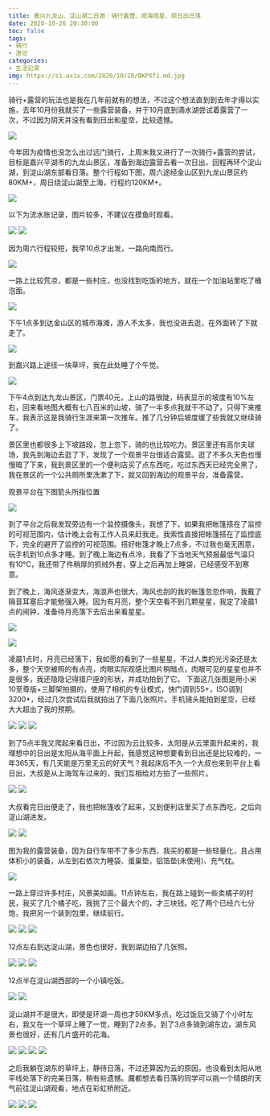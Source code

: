```yaml
---
title: 嘉兴九龙山、淀山湖二日游：骑行露营、观海观星、观日出日落
date: 2020-10-26 20:30:00
toc: false
tags: 
- 骑行 
- 游记
categories:
- 生活记录  
img: https://s1.ax1x.com/2020/10/26/BKPXf1.md.jpg
---
```


骑行+露营的玩法也是我在几年前就有的想法，不过这个想法直到到去年才得以实施，去年10月份我就买了一些露营装备，并于10月底到滴水湖尝试着露营了一次，不过因为阴天并没有看到日出和星空，比较遗憾。

[![](https://s1.ax1x.com/2020/10/26/BKFXM6.md.jpg)](https://imgchr.com/i/BKFXM6)

今年因为疫情也没怎么出过远门骑行，上周末我又进行了一次骑行+露营的尝试，目标是嘉兴平湖市的九龙山景区，准备到海边露营去看一次日出，回程再环个淀山湖，到淀山湖东部看日落。整个行程如下图，周六途经金山区到九龙山景区约80KM+，周日绕淀山湖至上海，行程约120KM+。

[![](https://s1.ax1x.com/2020/10/26/BKEiKP.png)](https://imgchr.com/i/BKEiKP)

以下为流水账记录，图片较多，不建议在摸鱼时观看。

[![](https://s1.ax1x.com/2020/10/26/BKPNod.md.jpg)](https://imgchr.com/i/BKPNod)
[![](https://s1.ax1x.com/2020/10/26/BKPtdH.md.jpg)](https://imgchr.com/i/BKPtdH)

因为周六行程较短，我早10点才出发，一路向南而行。

[![](https://s1.ax1x.com/2020/10/26/BKP8sO.md.jpg)](https://imgchr.com/i/BKP8sO)

一路上比较荒凉，都是一些村庄，也没找到吃饭的地方，就在一个加油站里吃了桶泡面。

[![](https://s1.ax1x.com/2020/10/26/BKPlz6.md.jpg)](https://imgchr.com/i/BKPlz6)

下午1点多到达金山区的城市海滩，游人不太多，我也没进去逛，在外面转了下就走了。

[![](https://s1.ax1x.com/2020/10/26/BKPdJI.md.jpg)](https://imgchr.com/i/BKPdJI)

到嘉兴路上途径一块草坪，我在此处睡了个午觉。

[![](https://s1.ax1x.com/2020/10/26/BKP6eg.md.jpg)](https://imgchr.com/i/BKP6eg)

下午4点到达九龙山景区，门票40元，上山的路很陡，码表显示的坡度有10%左右，回来看地图大概有七八百米的山坡，骑了一半多点我就干不动了，只得下来推车，我表示这是我骑行生涯来第一次推车。推了几分钟后坡度缓了些我就又继续骑了。

景区里也都很多上下坡路段，忽上忽下，骑的也比较吃力。景区里还有高尔夫球场，我先到海边去逛了下，发现了一个观景平台很适合露营。逛了不多久天色也慢慢暗了下来，我到景区里的一个便利店买了点东西吃，吃过东西天已经完全黑了，我在景区的一个公共厕所里洗漱了下，就又回到海边的观景平台，准备露营。

观景平台在下图箭头所指位置

[![](https://s1.ax1x.com/2020/10/26/BKfUMT.md.png)](https://imgchr.com/i/BKfUMT)

到了平台之后我发现旁边有一个监控摄像头，我想了下，如果我把帐篷搭在了监控的可视范围内，估计晚上会有工作人员来赶我走。我索性直接把帐篷搭在了监控底下，完全的避开了监控的可视范围。搭好帐篷才晚上7点多，不过我也毫无困意，玩手机到10点多才睡。到了晚上海边有点冷，我看了下当地天气预报最低气温只有10°C，我还带了件稍厚的抓绒外套，穿上之后再加上睡袋，已经感受不到寒意。

到了晚上，海风逐渐变大，海浪声也很大，海风也刮的我的帐篷忽忽作响，我戴了隔音耳塞后才能勉强入睡。因为有月亮，整个天空看不到几颗星星，我定了凌晨1点的闹钟，准备待月亮落下去后出来看星星。

[![](https://s1.ax1x.com/2020/10/26/BKPaFA.md.jpg)](https://imgchr.com/i/BKPaFA)

[![](https://s1.ax1x.com/2020/10/26/BKPcwQ.md.jpg)](https://imgchr.com/i/BKPcwQ)

凌晨1点时，月亮已经落下，我如愿的看到了一些星星，不过人类的光污染还是太多，整个天空被照的有点亮，肉眼实际观感比图片稍暗点，肉眼可见的星星也并不是很多，我还隐隐记得猎户座的形状，并成功拍到了它。
下面这几张图是用小米10至尊版+三脚架拍摄的，使用了相机的专业模式，快门调到5S+，ISO调到3200+，经过几次尝试后我就拍出了下面几张照片。手机镜头能拍到星空，已经大大超出了我的预期。

[![](https://s1.ax1x.com/2020/10/26/BKQvLj.md.jpg)](https://imgchr.com/i/BKQvLj)
[![](https://s1.ax1x.com/2020/10/26/BKPBSP.md.jpg)](https://imgchr.com/i/BKPBSP)
[![](https://s1.ax1x.com/2020/10/26/BKPry8.md.jpg)](https://imgchr.com/i/BKPry8)

到了5点半我又爬起来看日出，不过因为云比较多，太阳是从云里面升起来的，我理想中的日出是太阳从海平面上升起，我感觉这种想要看到日出还是比较难的，一年365天，有几天能是万里无云的好天气？我起床后不久一个大叔也来到平台上看日出，大叔是从上海驾车过来的，我们互相给对方拍了一些照片。

[![](https://s1.ax1x.com/2020/10/26/BKPgoj.md.jpg)](https://imgchr.com/i/BKPgoj)
[![](https://s1.ax1x.com/2020/10/26/BKPRFs.md.jpg)](https://imgchr.com/i/BKPRFs)

大叔看完日出便走了，我也把帐篷收了起来，又到便利店里买了点东西吃，之后向淀山湖进发。


[![](https://s1.ax1x.com/2020/10/26/BKPfWq.md.jpg)](https://imgchr.com/i/BKPfWq)
[![](https://s1.ax1x.com/2020/10/26/BKP4S0.md.jpg)](https://imgchr.com/i/BKP4S0)

图为我的露营装备，因为自行车带不了多少东西，我买的都是一些轻量化，且占用体积小的装备，从左到右依次为睡袋、蛋巢垫，铝箔垫(未使用)、充气枕。

[![](https://s1.ax1x.com/2020/10/26/BKPIyT.md.jpg)](https://imgchr.com/i/BKPIyT)

一路上穿过许多村庄，风景美如画。11点钟左右，我在路上碰到一些卖橘子的村民，我买了几个橘子吃，我挑了三个最大个的，才三块钱。吃了两个已经六七分饱，我把另一个装到包里，继续前行。

[![](https://s1.ax1x.com/2020/10/26/BKPoOU.md.jpg)](https://imgchr.com/i/BKPoOU)
[![](https://s1.ax1x.com/2020/10/26/BKPHw4.md.jpg)](https://imgchr.com/i/BKPHw4)
[![](https://s1.ax1x.com/2020/10/26/BKP7mF.md.jpg)](https://imgchr.com/i/BKP7mF)

12点左右到达淀山湖，景色也很好，我到湖边拍了几张照。

[![](https://s1.ax1x.com/2020/10/26/BKPbTJ.md.jpg)](https://imgchr.com/i/BKPbTJ)
[![](https://s1.ax1x.com/2020/10/26/BKPOYR.md.jpg)](https://imgchr.com/i/BKPOYR)
[![](https://s1.ax1x.com/2020/10/26/BKPXf1.md.jpg)](https://imgchr.com/i/BKPXf1)

12点半在淀山湖西部的一个小镇吃饭。

[![](https://s1.ax1x.com/2020/10/26/BKPvSx.md.jpg)](https://imgchr.com/i/BKPvSx)
[![](https://s1.ax1x.com/2020/10/26/BKi9mD.md.jpg)](https://imgchr.com/i/BKi9mD)

淀山湖并不是很大，即使是环湖一周也才50KM多点，吃过饭后又骑了个小时左右，我又在一个草坪上睡了一觉，睡到了2点多。到了3点多骑到湖东边，湖东风景也很好，还有几片盛开的花海。

[![](https://s1.ax1x.com/2020/10/26/BKiC0e.md.jpg)](https://imgchr.com/i/BKiC0e)
[![](https://s1.ax1x.com/2020/10/26/BKiktA.md.jpg)](https://imgchr.com/i/BKiktA)
[![](https://s1.ax1x.com/2020/10/26/BKiSOO.md.jpg)](https://imgchr.com/i/BKiSOO)
[![](https://s1.ax1x.com/2020/10/26/BKiFkd.md.jpg)](https://imgchr.com/i/BKiFkd)

之后我躺在湖东的草坪上，静待日落，不过还算因为云的原因，也没看到太阳从地平线处落下的完美日落，稍有些遗憾。魔都想去看日落的同学可以挑一个晴朗的天气前往淀山湖观看，地点在彩虹桥附近。

[![](https://s1.ax1x.com/2020/10/26/BKiZ1P.md.jpg)](https://imgchr.com/i/BKiZ1P)
[![](https://s1.ax1x.com/2020/10/26/BKiAfI.md.jpg)](https://imgchr.com/i/BKiAfI)
[![](https://s1.ax1x.com/2020/10/26/BKie6f.md.jpg)](https://imgchr.com/i/BKie6f)






